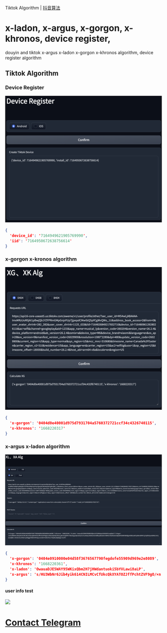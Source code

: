 Tiktok Algorithm | [抖音算法](README_dy.md)


# x-ladon, x-argus, x-gorgon, x-khronos, device register, 
douyin and tiktok x-argus x-ladon x-gorgon x-khronos algorithm, device register algorithm


## Tiktok Algorithm

### Device Register
<img src="./data/tt_reg.png">

```json
{
  'device_id': '7164949621905769990',
  'iid': '7164950672638756614'
}
```


### x-gorgon x-kronos algorithm
<img src="./data/tt_xg.png">

```json
{
  'x-gorgon': '0404d0e40001d975d7931704a5760372721ccf34c4326740115',
  'x-khronos': '1668220317'
}
```

### x-argus x-ladon algorithm
<img src="./data/tt_xa.png">

```json
{
  'x-gorgon': '0404e0910000e04d58f3676567790fegdofe55909d969e2e8089',
  'x-khronos': '1668220361',
  'x-ladon': 'OwauaDJE5WAY95WKixQbm2H7jHWdantuoki5bYVLawi8aLP',
  'x-argus': 's/HU3WbNr6Jib4yik614CNILMCvCfUkcQkXYATOZJffPchtZVF9gO/×n|KdrsIQOQ|TiPtssLgRnSnQdNPh+fb0z5aguOj4xvk5acihJhJzKdaz/00NxSrhsFdWhy2B2S×9n7ARIPeJYGZMJOsHJBytkNYb9WY6916fgoVxf8X20AEYyAWmS8P87/p/VpfhI0ym0DRsCrrk7j2/uhB8x+JHel5c5mu4Hb3+ybZ8ggCROkH3YiFQnyvlickOrV7aR/sYUcIJTDpMuZQd0Qp+UUJP'
}
```

#### user info test
<img src="./data/tt_userinfo.gif">


# [Contact Telegram](https://t.me/xgxkxaxl)

